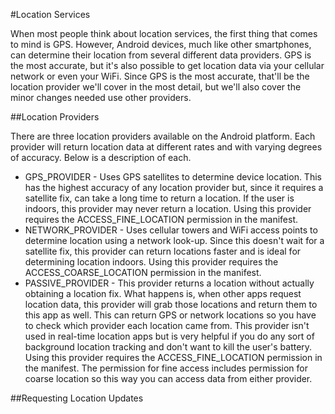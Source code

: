 #Location Services

When most people think about location services, the first thing that comes to mind is GPS. However, Android devices, much like other smartphones, can determine their location from several different data providers. GPS is the most accurate, but it's also possible to get location data via your cellular network or even your WiFi. Since GPS is the most accurate, that'll be the location provider we'll cover in the most detail, but we'll also cover the minor changes needed use other providers.

##Location Providers

There are three location providers available on the Android platform. Each provider will return location data at different rates and with varying degrees of accuracy. Below is a description of each.

* GPS_PROVIDER - Uses GPS satellites to determine device location. This has the highest accuracy of any location provider but, since it requires a satellite fix, can take a long time to return a location. If the user is indoors, this provider may never return a location. Using this provider requires the ACCESS_FINE_LOCATION permission in the manifest.
* NETWORK_PROVIDER - Uses cellular towers and WiFi access points to determine location using a network look-up. Since this doesn't wait for a satellite fix, this provider can return locations faster and is ideal for determining location indoors. Using this provider requires the ACCESS_COARSE_LOCATION permission in the manifest.
* PASSIVE_PROVIDER - This provider returns a location without actually obtaining a location fix. What happens is, when other apps request location data, this provider will grab those locations and return them to this app as well. This can return GPS or network locations so you have to check which provider each location came from. This provider isn't used in real-time location apps but is very helpful if you do any sort of background location tracking and don't want to kill the user's battery. Using this provider requires the ACCESS_FINE_LOCATION permission in the manifest. The permission for fine access includes permission for coarse location so this way you can access data from either provider.

##Requesting Location Updates

